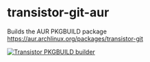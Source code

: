 # transistor-git-aur

Builds the AUR PKGBUILD package https://aur.archlinux.org/packages/transistor-git

[![Transistor PKGBUILD builder](https://github.com/DeltaCopy/transistor-git-aur/actions/workflows/transistor-git-aur.yml/badge.svg)](https://github.com/DeltaCopy/transistor-git-aur/actions/workflows/transistor-git-aur.yml)
